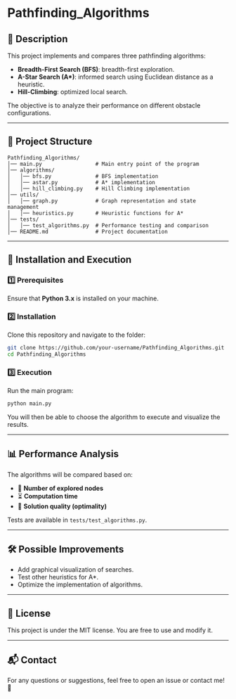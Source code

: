 # Pathfinding_Algorithms

## 📌 Description

This project implements and compares three pathfinding algorithms:

- **Breadth-First Search (BFS)**: breadth-first exploration.
- **A-Star Search (A\*)**: informed search using Euclidean distance as a heuristic.
- **Hill-Climbing**: optimized local search.

The objective is to analyze their performance on different obstacle configurations.

---

## 📂 Project Structure

```
Pathfinding_Algorithms/
│── main.py                 # Main entry point of the program
│── algorithms/
│   │── bfs.py              # BFS implementation
│   │── astar.py            # A* implementation
│   │── hill_climbing.py    # Hill Climbing implementation
│── utils/
│   │── graph.py            # Graph representation and state management
│   │── heuristics.py       # Heuristic functions for A*
│── tests/
│   │── test_algorithms.py  # Performance testing and comparison
│── README.md               # Project documentation
```

---

## 🚀 Installation and Execution

### 1️⃣ Prerequisites

Ensure that **Python 3.x** is installed on your machine.

### 2️⃣ Installation

Clone this repository and navigate to the folder:

```bash
git clone https://github.com/your-username/Pathfinding_Algorithms.git
cd Pathfinding_Algorithms
```

### 3️⃣ Execution

Run the main program:

```bash
python main.py
```

You will then be able to choose the algorithm to execute and visualize the results.

---

## 📊 Performance Analysis

The algorithms will be compared based on:

- 📌 **Number of explored nodes**
- ⏳ **Computation time**
- 🎯 **Solution quality (optimality)**

Tests are available in `tests/test_algorithms.py`.

---

## 🛠 Possible Improvements

- Add graphical visualization of searches.
- Test other heuristics for A*.
- Optimize the implementation of algorithms.

---

## 📜 License

This project is under the MIT license. You are free to use and modify it.

---

## 📬 Contact

For any questions or suggestions, feel free to open an issue or contact me! 🚀
